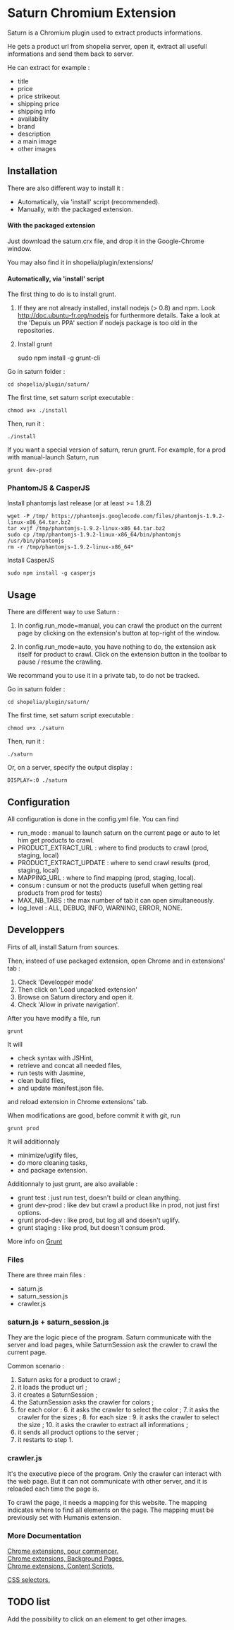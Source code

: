 Saturn Chromium Extension
=========================

Saturn is a Chromium plugin used to extract products informations.
  
He gets a product url from shopelia server, open it, extract all usefull informations and send them back to server.
  
He can extract for example :

- title
- price
- price strikeout
- shipping price
- shipping info
- availability
- brand
- description
- a main image
- other images

Installation
------------

There are also different way to install it :

- Automatically, via 'install' script (recommended).
- Manually, with the packaged extension.

#### With the packaged extension

Just download the saturn.crx file, and drop it in the Google-Chrome window.
  
You may also find it in shopelia/plugin/extensions/

#### Automatically, via 'install' script

The first thing to do is to install grunt.

1. If they are not already installed, install nodejs (> 0.8) and npm. Look http://doc.ubuntu-fr.org/nodejs for furthermore details. Take a look at the 'Depuis un PPA' section if nodejs package is too old in the repositories.
2. Install grunt
    
    sudo npm install -g grunt-cli

Go in saturn folder :

    cd shopelia/plugin/saturn/

The first time, set saturn script executable :

    chmod u+x ./install

Then, run it :

    ./install

If you want a special version of saturn, rerun grunt. For example, for a prod with manual-launch Saturn, run

    grunt dev-prod

### PhantomJS & CasperJS

Install phantomjs last release (or at least >= 1.8.2)

    wget -P /tmp/ https://phantomjs.googlecode.com/files/phantomjs-1.9.2-linux-x86_64.tar.bz2
    tar xvjf /tmp/phantomjs-1.9.2-linux-x86_64.tar.bz2
    sudo cp /tmp/phantomjs-1.9.2-linux-x86_64/bin/phantomjs /usr/bin/phantomjs
    rm -r /tmp/phantomjs-1.9.2-linux-x86_64*

Install CasperJS

    sudo npm install -g casperjs

Usage
-----
  
There are different way to use Saturn :

1. In config.run_mode=manual, you can crawl the product on the current page by clicking on the extension's button at top-right of the window.

2. In config.run_mode=auto, you have nothing to do, the extension ask itself for product to crawl.
Click on the extension button in the toolbar to pause / resume the crawling.
  
We recommand you to use it in a private tab, to do not be tracked.
  
Go in saturn folder :

    cd shopelia/plugin/saturn/

The first time, set saturn script executable :

    chmod u+x ./saturn

Then, run it :

    ./saturn

Or, on a server, specify the output display :

    DISPLAY=:0 ./saturn

Configuration
-------------

All configuration is done in the config.yml file. You can find

- run_mode : manual to launch saturn on the current page or auto to let him get products to crawl.
- PRODUCT_EXTRACT_URL : where to find products to crawl (prod, staging, local)
- PRODUCT_EXTRACT_UPDATE : where to send crawl results (prod, staging, local)
- MAPPING_URL : where to find mapping (prod, staging, local).
- consum : cunsum or not the products (usefull when getting real products from prod for tests)
- MAX_NB_TABS : the max number of tab it can open simultaneously.
- log_level : ALL, DEBUG, INFO, WARNING, ERROR, NONE.

Developpers
-----------

Firts of all, install Saturn from sources.

Then, insteed of use packaged extension, open Chrome and in extensions' tab :

1. Check 'Developper mode'
2. Then click on 'Load unpacked extension'
3. Browse on Saturn directory and open it.
4. Check 'Allow in private navigation'.

After you have modify a file, run

    grunt

It will

- check syntax with JSHint,
- retrieve and concat all needed files,
- run tests with Jasmine,
- clean build files,
- and update manifest.json file.

and reload extension in Chrome extensions' tab.

When modifications are good, before commit it with git, run

    grunt prod

It will additionnaly

- minimize/uglify files,
- do more cleaning tasks,
- and package extension.

Additionnaly to just grunt, are also available :

- grunt test : just run test, doesn't build or clean anything.
- grunt dev-prod : like dev but crawl a product like in prod, not just first options.
- grunt prod-dev : like prod, but log all and doesn't uglify.
- grunt staging : like prod, but doesn't consum prod.

More info on [Grunt](http://gruntjs.com/)
### Files

There are three main files :

- saturn.js
- saturn_session.js
- crawler.js

### saturn.js + saturn_session.js

They are the logic piece of the program.
Saturn communicate with the server and load pages, 
while SaturnSession ask the crawler to crawl the current page.

Common scenario :

1. Saturn asks for a product to crawl ;
2. it loads the product url ;
3. it creates a SaturnSession ;
4. the SaturnSession asks the crawler for colors ;
5. for each color :
    6. it asks the crawler to select the color ;
    7. it asks the crawler for the sizes ;
    8. for each size :
        9. it asks the crawler to select the size ;
        10. it asks the crawler to extract all informations ;
11. it sends all product options to the server ;
12. it restarts to step 1.

### crawler.js

It's the executive piece of the program.
Only the crawler can interact with the web page.
But it can not communicate with other server, and it is reloaded each time the page is.

To crawl the page, it needs a mapping for this website.
The mapping indicates where to find all elements on the page.
The mapping must be previously set with Humanis extension.  

### More Documentation

[Chrome extensions, pour commencer.](http://developer.chrome.com/extensions/getstarted.html)  
[Chrome extensions, Background Pages.](http://developer.chrome.com/extensions/background_pages.html)  
[Chrome extensions, Content Scripts.](http://developer.chrome.com/extensions/content_scripts.html)  

[CSS selectors.](http://www.w3schools.com/cssref/css_selectors.asp)

TODO list
---------

Add the possibility to click on an element to get other images.

